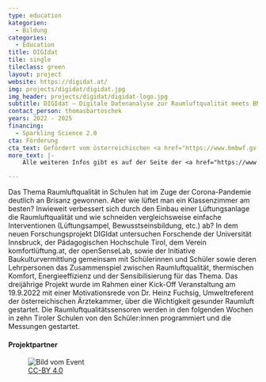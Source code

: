```yaml
---
type: education
kategorien:
  - Bildung
categories:
  - Education
title: DIGIdat
tile: single
tileclass: green
layout: project
website: https://digidat.at/
img: projects/digidat/digidat.jpg
img_header: projects/digidat/digidat-logo.jpg
subtitle: DIGIdat – Digitale Datenanalyse zur Raumluftqualität meets BNE
contact_person: thomasbartoschek
years: 2022 - 2025
financing:
  - Sparkling Science 2.0
cta: Förderung
cta_text: Gefördert vom österreichischen <a href="https://www.bmbwf.gv.at/">Bundesministerium für Bildung, Wissenschaft und Forschung</a> im Rahmen von <a href="https://www.sparklingscience.at/">Sparkling Science 2.0</a>. 
more_text: |-
    Alle weiteren Infos gibt es auf der Seite der <a href="https://www.uibk.ac.at/bauphysik/forschung/projects/digidat/">Universität Innsbruck</a> und im <a href="https://www.sparklingscience.at/de/show-project.html?--typo3_neos_nodetypes-page%5bid%5d=1324">Projektsteckbrief</a>

---
```


Das Thema Raumluftqualität in Schulen hat im Zuge der Corona-Pandemie deutlich an Brisanz gewonnen. Aber wie lüftet man ein Klassenzimmer am besten? Inwieweit verbessert sich durch den Einbau einer Lüftungsanlage die Raumluftqualität und wie schneiden vergleichsweise einfache Interventionen (Lüftungsampel, Bewusstseinsbildung, etc.) ab? In dem neuen Forschungsprojekt DIGIdat untersuchen Forschende der Universität Innsbruck, der Pädagogischen Hochschule Tirol, dem Verein komfortlüftung.at, der openSenseLab, sowie der Initiative Baukulturvermittlung gemeinsam mit Schülerinnen und Schüler sowie deren Lehrpersonen das Zusammenspiel zwischen Raumluftqualität, thermischen Komfort, Energieeffizienz und der Sensibilisierung für das Thema.
Das dreijährige Projekt wurde im Rahmen einer Kick-Off Veranstaltung am 19.9.2022 mit einer Motivationsrede von Dr. Heinz Fuchsig, Umweltreferent der österreichischen Ärztekammer, über die Wichtigkeit gesunder Raumluft gestartet. Die Raumluftqualitätssensoren werden in den folgenden Wochen in zehn Tiroler Schulen von den Schüler:innen programmiert und die Messungen gestartet.

#### Projektpartner
<div class="one-img">
    <figure class="license">
        <img alt="Bild vom Event" src="/files/projects/digidat/digidat_beteiligte.jpg">
        <figcaption><a href="https://creativecommons.org/licenses/by/4.0/">CC-BY 4.0</a></figcaption>
    </figure>
</div>

